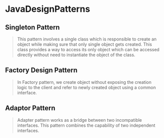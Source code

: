 # JavaDesignPatterns

## Singleton Pattern
>This pattern involves a single class which is responsible to create an object while making sure that only single object gets created. This class provides a way to access its only object which can be accessed directly without need to instantiate the object of the class.

## Factory Design Pattern
>In Factory pattern, we create object without exposing the creation logic to the client and refer to newly created object using a common interface.

## Adaptor Pattern
>Adapter pattern works as a bridge between two incompatible interfaces. This pattern combines the capability of two independent interfaces.
